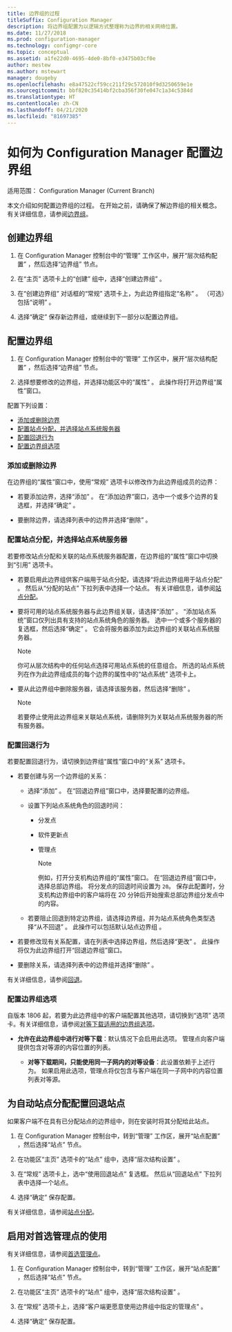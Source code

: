 ```yaml
---
title: 边界组的过程
titleSuffix: Configuration Manager
description: 将边界组配置为以逻辑方式整理称为边界的相关网络位置。
ms.date: 11/27/2018
ms.prod: configuration-manager
ms.technology: configmgr-core
ms.topic: conceptual
ms.assetid: a1fe22d0-4695-4de0-8bf0-e3475b03cf0e
author: mestew
ms.author: mstewart
manager: dougeby
ms.openlocfilehash: e8a47522cf59cc211f29c572010f9d3250659e1e
ms.sourcegitcommit: bbf820c35414bf2cba356f30fe047c1a34c5384d
ms.translationtype: HT
ms.contentlocale: zh-CN
ms.lasthandoff: 04/21/2020
ms.locfileid: "81697385"
---
```

# <a name="how-to-configure-boundary-groups-for-configuration-manager"></a>如何为 Configuration Manager 配置边界组

适用范围：  Configuration Manager (Current Branch)

本文介绍如何配置边界组的过程。 在开始之前，请确保了解边界组的相关概念。 有关详细信息，请参阅[边界组](boundary-groups.md)。



## <a name="create-a-boundary-group"></a><a name="bkmk_create"></a> 创建边界组  

1.  在 Configuration Manager 控制台中的“管理”  工作区中，展开“层次结构配置”  ，然后选择“边界组”  节点。  

2.  在“主页”  选项卡上的“创建”  组中，选择“创建边界组”  。  

3.  在“创建边界组”  对话框的“常规”  选项卡上，为此边界组指定“名称”  。 （可选）包括“说明”  。  

4.  选择“确定”  保存新边界组，或继续到下一部分以配置边界组。  


## <a name="configure-a-boundary-group"></a><a name="bkmk_config"></a> 配置边界组  

1.  在 Configuration Manager 控制台中的“管理”  工作区中，展开“层次结构配置”  ，然后选择“边界组”  节点。  

2.  选择想要修改的边界组，并选择功能区中的“属性”  。 此操作将打开边界组“属性”窗口。  

配置下列设置：  
- [添加或删除边界](#bkmk_add)  
- [配置站点分配，并选择站点系统服务器](#bkmk_references)  
- [配置回退行为](#bkmk_bg-fallback)  
- [配置边界组选项](#bkmk_options)  


### <a name="add-or-remove-boundaries"></a><a name="bkmk_add"></a> 添加或删除边界

在边界组的“属性”窗口中，使用“常规”  选项卡以修改作为此边界组成员的边界：  

- 若要添加边界，选择“添加”  。 在“添加边界”窗口，选中一个或多个边界的复选框，并选择“确定”  。  

- 要删除边界，请选择列表中的边界并选择“删除”  。  


### <a name="configure-site-assignment-and-select-site-system-servers"></a><a name="bkmk_references"></a> 配置站点分配，并选择站点系统服务器

若要修改站点分配和关联的站点系统服务器配置，在边界组的“属性”窗口中切换到“引用”  选项卡。  

- 若要启用此边界组供客户端用于站点分配，请选择“将此边界组用于站点分配”  。 然后从“分配的站点”  下拉列表中选择一个站点。 有关详细信息，请参阅[站点分配](boundary-groups.md#site-assignment)。  

- 要将可用的站点系统服务器与此边界组关联，请选择“添加”  。 “添加站点系统”窗口仅列出具有支持的站点系统角色的服务器。 选中一个或多个服务器的复选框，然后选择“确定”  。 它会将服务器添加为此边界组的关联站点系统服务器。  

    > [!NOTE]  
    >  你可从层次结构中的任何站点选择可用站点系统的任意组合。 所选的站点系统列在作为此边界组成员的每个边界的属性中的“站点系统”  选项卡上。  

- 要从此边界组中删除服务器，请选择该服务器，然后选择“删除”  。  

    > [!NOTE]  
    >  若要停止使用此边界组来关联站点系统，请删除列为关联站点系统服务器的所有服务器。  


### <a name="configure-fallback-behavior"></a><a name="bkmk_bg-fallback"></a> 配置回退行为

若要配置回退行为，请切换到边界组“属性”窗口中的“关系”  选项卡。  

- 若要创建与另一个边界组的关系：  

  - 选择“添加”  。 在“回退边界组”窗口中，选择要配置的边界组。  

  - 设置下列站点系统角色的回退时间：  
    - 分发点  
    - 软件更新点  
    - 管理点  

      > [!Note]  
      > 例如，打开分支机构边界组的“属性”窗口。 在“回退边界组”窗口中，选择总部边界组。 将分发点的回退时间设置为 `20`。 保存此配置时，分支机构边界组中的客户端将在 20 分钟后开始搜索总部边界组分发点中的内容。  

  - 若要阻止回退到特定边界组，请选择边界组，并为站点系统角色类型选择“从不回退”  。 此操作可以包括默认站点边界组  。  

- 若要修改现有关系配置，请在列表中选择边界组，然后选择“更改”  。 此操作将仅为此边界组打开“回退边界组”窗口。  
 
- 要删除关系，请选择列表中的边界组并选择“删除”  。  

有关详细信息，请参阅[回退](boundary-groups.md#fallback)。 


### <a name="configure-boundary-group-options"></a><a name="bkmk_options"></a> 配置边界组选项
<!--1356193-->
自版本 1806 起，若要为此边界组中的客户端配置其他选项，请切换到“选项”  选项卡。有关详细信息，请参阅[对等下载适用的边界组选项](boundary-groups.md#bkmk_bgoptions)。

- **允许在此边界组中进行对等下载**：默认情况下会启用此选项。 管理点向客户端提供包含对等源的内容位置的列表。  

    - **对等下载期间，只能使用同一子网内的对等设备**：此设置依赖于上述行为。 如果启用此选项，管理点将仅包含与客户端在同一子网中的内容位置列表对等源。  


## <a name="configure-a-fallback-site-for-automatic-site-assignment"></a><a name="bkmk_site-fallback"></a> 为自动站点分配配置回退站点  

如果客户端不在具有已分配站点的边界组中，则在安装时将其分配给此站点。

1.  在 Configuration Manager 控制台中，转到“管理”  工作区，展开“站点配置”  ，然后选择“站点”  节点。  

2.  在功能区“主页”  选项卡的“站点”  组中，选择“层次结构设置”  。  

3.  在“常规”  选项卡上，选中“使用回退站点”  复选框。 然后从“回退站点”  下拉列表中选择一个站点。  

4.  选择“确定”  保存配置。  

有关详细信息，请参阅[站点分配](boundary-groups.md#site-assignment)。


## <a name="enable-use-of-preferred-management-points"></a><a name="bkmk_proc-prefer"></a> 启用对首选管理点的使用  

有关详细信息，请参阅[首选管理点](boundary-groups.md#bkmk_preferred)。

1.  在 Configuration Manager 控制台中，转到“管理”  工作区，展开“站点配置”  ，然后选择“站点”  节点。  

2. 在功能区“主页”  选项卡的“站点”  组中，选择“层次结构设置”  。  

3. 在“常规”  选项卡上，选择“客户端更愿意使用边界组中指定的管理点”  。  

4. 选择“确定”  保存配置。  

